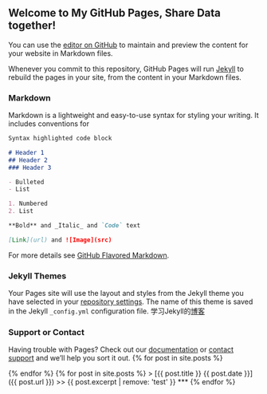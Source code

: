 ## Welcome to My GitHub Pages, Share Data together!

You can use the [editor on GitHub](https://github.com/renxiulong/renxiulong.github.io/edit/master/README.md) to maintain and preview the content for your website in Markdown files.

Whenever you commit to this repository, GitHub Pages will run [Jekyll](https://jekyllrb.com/) to rebuild the pages in your site, from the content in your Markdown files.

### Markdown

Markdown is a lightweight and easy-to-use syntax for styling your writing. It includes conventions for

```markdown
Syntax highlighted code block

# Header 1
## Header 2
### Header 3

- Bulleted
- List

1. Numbered
2. List

**Bold** and _Italic_ and `Code` text

[Link](url) and ![Image](src)
```

For more details see [GitHub Flavored Markdown](https://guides.github.com/features/mastering-markdown/).

### Jekyll Themes

Your Pages site will use the layout and styles from the Jekyll theme you have selected in your [repository settings](https://github.com/renxiulong/renxiulong.github.io/settings). The name of this theme is saved in the Jekyll `_config.yml` configuration file.
学习Jekyll的[博客](http://ju.outofmemory.cn/entry/126281)
### Support or Contact

Having trouble with Pages? Check out our [documentation](https://help.github.com/categories/github-pages-basics/) or [contact support](https://github.com/contact) and we’ll help you sort it out.
{% for post in site.posts %}
  <li style="display:none">
    <a href="{{ post.url }}">{{ post.title }}</a>
    <a href="{{ post.url }}">{{ post.date }}</a>
  </li>
{% endfor %}
{% for post in site.posts %}
   > [{{ post.title }} {{ post.date }}]({{ post.url }})   
   >> {{ post.excerpt | remove: 'test' }}   
   ***
{% endfor %}
